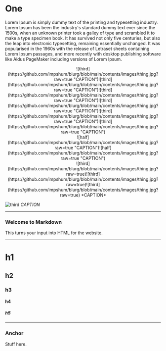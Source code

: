 # One

Lorem Ipsum is simply dummy text of the printing and typesetting industry. Lorem Ipsum has been the industry's standard dummy text ever since the 1500s, when an unknown
  printer took a galley of type and scrambled it to make a type specimen book. It has survived not only five centuries, but also the leap into electronic typesetting, remaining essentially unchanged. It was popularised in the 1960s with the release of
  Letraset sheets containing Lorem Ipsum passages, and more recently with desktop publishing software like Aldus PageMaker including versions of Lorem Ipsum.

<center>
![third](https://github.com/impshum/blurg/blob/main/contents/images/thing.jpg?raw=true "CAPTION")![third](https://github.com/impshum/blurg/blob/main/contents/images/thing.jpg?raw=true "CAPTION")![third](https://github.com/impshum/blurg/blob/main/contents/images/thing.jpg?raw=true "CAPTION")![third](https://github.com/impshum/blurg/blob/main/contents/images/thing.jpg?raw=true "CAPTION")![third](https://github.com/impshum/blurg/blob/main/contents/images/thing.jpg?raw=true "CAPTION")![third](https://github.com/impshum/blurg/blob/main/contents/images/thing.jpg?raw=true "CAPTION")
</center>

<center>
![half](https://github.com/impshum/blurg/blob/main/contents/images/thing.jpg?raw=true "CAPTION")![half](https://github.com/impshum/blurg/blob/main/contents/images/thing.jpg?raw=true "CAPTION")
</center>

<center>
![third](https://github.com/impshum/blurg/blob/main/contents/images/thing.jpg?raw=true)![third](https://github.com/impshum/blurg/blob/main/contents/images/thing.jpg?raw=true)![third](https://github.com/impshum/blurg/blob/main/contents/images/thing.jpg?raw=true)
*CAPTION*
</center>

![third](https://github.com/impshum/blurg/blob/main/contents/images/thing.jpg?raw=true)
*CAPTION*

* * *

### Welcome to Markdown

This turns your input into HTML for the website.

* * *

# h1

## h2

### h3

#### h4

##### h5

* * *

### Anchor

Stuff here.
